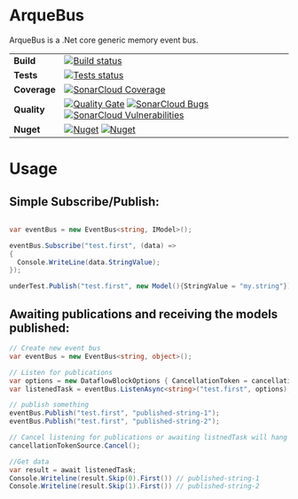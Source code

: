 # ArqueBus
ArqueBus is a .Net core generic memory event bus.

| | |
| --- | --- |
| **Build** | [![Build status](https://ci.appveyor.com/api/projects/status/rhojxs4e9ukeyh7m/branch/master?svg=true)](https://ci.appveyor.com/project/Ralstlin/arquebus/branch/master) |
| **Tests** | [![Tests status](https://img.shields.io/appveyor/tests/Ralstlin/ArqueBus.svg)](https://img.shields.io/appveyor/tests/Ralstlin/ArqueBus.svg) |
| **Coverage** |[![SonarCloud Coverage](https://sonarcloud.io/api/project_badges/measure?project=arquebus&metric=coverage)](https://sonarcloud.io/component_measures/metric/coverage/list?id=arquebus) | 
| **Quality** | [![Quality Gate](https://sonarcloud.io/api/project_badges/measure?project=arquebus&metric=alert_status)](https://sonarcloud.io/api/project_badges/measure?project=arquebus&metric=alert_status) [![SonarCloud Bugs](https://sonarcloud.io/api/project_badges/measure?project=arquebus&metric=bugs)](https://sonarcloud.io/component_measures/metric/reliability_rating/list?id=arquebus) [![SonarCloud Vulnerabilities](https://sonarcloud.io/api/project_badges/measure?project=arquebus&metric=vulnerabilities)](https://sonarcloud.io/component_measures/metric/security_rating/list?id=arquebus) | 
| **Nuget** | [![Nuget](https://img.shields.io/nuget/v/arquebus.svg)](http://nuget.org/packages/arquebus) [![Nuget](https://buildstats.info/nuget/arquebus)](http://nuget.org/packages/arquebus)   |

# Usage

## Simple Subscribe/Publish:
```csharp 

var eventBus = new EventBus<string, IModel>();

eventBus.Subscribe("test.first", (data) =>
{
  Console.WriteLine(data.StringValue);
});

underTest.Publish("test.first", new Model(){StringValue = "my.string"});

```

## Awaiting publications and receiving the models published:
```csharp
// Create new event bus
var eventBus = new EventBus<string, object>();

// Listen for publications
var options = new DataflowBlockOptions { CancellationToken = cancellationTokenSource.Token };
var listenedTask = eventBus.ListenAsync<string>("test.first", options);

// publish something
eventBus.Publish("test.first", "published-string-1");
eventBus.Publish("test.first", "published-string-2");

// Cancel listening for publications or awaiting listnedTask will hang forever.
cancellationTokenSource.Cancel();

//Get data
var result = await listenedTask;
Console.Writeline(result.Skip(0).First()) // published-string-1
Console.Writeline(result.Skip(1).First()) // published-string-2
```

